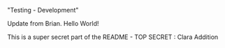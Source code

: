 "Testing - Development"

Update from Brian.  Hello World!

This is a super secret part of the README - TOP SECRET : Clara Addition